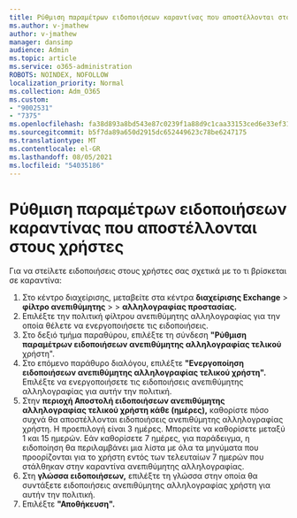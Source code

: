 ```yaml
---
title: Ρύθμιση παραμέτρων ειδοποιήσεων καραντίνας που αποστέλλονται στους χρήστες
ms.author: v-jmathew
author: v-jmathew
manager: dansimp
audience: Admin
ms.topic: article
ms.service: o365-administration
ROBOTS: NOINDEX, NOFOLLOW
localization_priority: Normal
ms.collection: Adm_O365
ms.custom:
- "9002531"
- "7375"
ms.openlocfilehash: fa38d893a8bd543e87c0239f1a88d9c1caa33153ced6e33ef31c309be8989e95
ms.sourcegitcommit: b5f7da89a650d2915dc652449623c78be6247175
ms.translationtype: MT
ms.contentlocale: el-GR
ms.lasthandoff: 08/05/2021
ms.locfileid: "54035186"
---
```

# <a name="configure-quarantine-notifications-sent-to-users"></a>Ρύθμιση παραμέτρων ειδοποιήσεων καραντίνας που αποστέλλονται στους χρήστες

Για να στείλετε ειδοποιήσεις στους χρήστες σας σχετικά με το τι βρίσκεται σε καραντίνα:

1. Στο κέντρο διαχείρισης, μεταβείτε στα κέντρα **διαχείρισης Exchange**  >  **φίλτρο ανεπιθύμητης**  >    >  **αλληλογραφίας προστασίας.**
2. Επιλέξτε την πολιτική φίλτρου ανεπιθύμητης αλληλογραφίας για την οποία θέλετε να ενεργοποιήσετε τις ειδοποιήσεις.
3. Στο δεξιό τμήμα παραθύρου, επιλέξτε τη σύνδεση **"Ρύθμιση παραμέτρων ειδοποιήσεων ανεπιθύμητης αλληλογραφίας τελικού** χρήστη".
4. Στο επόμενο παράθυρο διαλόγου, επιλέξτε **"Ενεργοποίηση ειδοποιήσεων ανεπιθύμητης αλληλογραφίας τελικού χρήστη".** Επιλέξτε να ενεργοποιήσετε τις ειδοποιήσεις ανεπιθύμητης αλληλογραφίας για αυτήν την πολιτική.
5. Στην **περιοχή Αποστολή ειδοποιήσεων ανεπιθύμητης αλληλογραφίας τελικού χρήστη κάθε (ημέρες),** καθορίστε πόσο συχνά θα αποστέλλονται ειδοποιήσεις ανεπιθύμητης αλληλογραφίας χρήστη. Η προεπιλογή είναι 3 ημέρες. Μπορείτε να καθορίσετε μεταξύ 1 και 15 ημερών. Εάν καθορίσετε 7 ημέρες, για παράδειγμα, η ειδοποίηση θα περιλαμβάνει μια λίστα με όλα τα μηνύματα που προορίζονται για το χρήστη εντός των τελευταίων 7 ημερών που στάλθηκαν στην καραντίνα ανεπιθύμητης αλληλογραφίας.
6. Στη **γλώσσα ειδοποιήσεων,** επιλέξτε τη γλώσσα στην οποία θα συντάξετε ειδοποιήσεις ανεπιθύμητης αλληλογραφίας χρήστη για αυτήν την πολιτική.
7. Επιλέξτε **"Αποθήκευση".**
